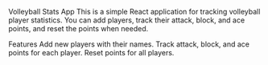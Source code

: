 Volleyball Stats App
This is a simple React application for tracking volleyball player statistics. You can add players, track their attack, block, and ace points, and reset the points when needed.

Features
Add new players with their names.
Track attack, block, and ace points for each player.
Reset points for all players.